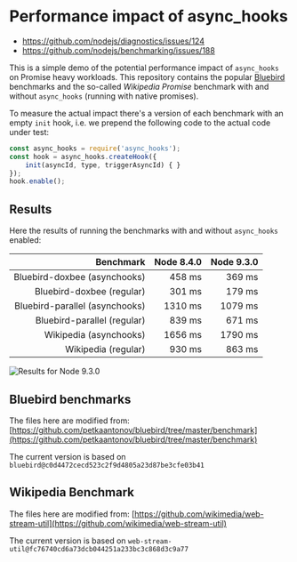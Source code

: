 # Performance impact of async_hooks

 - https://github.com/nodejs/diagnostics/issues/124
 - https://github.com/nodejs/benchmarking/issues/188

This is a simple demo of the potential performance impact of `async_hooks`
on Promise heavy workloads. This repository contains the popular
[Bluebird](https://github.com/petkaantonov/bluebird) benchmarks and the
so-called *Wikipedia Promise* benchmark with and
without `async_hooks` (running with native promises).

To measure the actual impact there's a version of each benchmark with
an empty `init` hook, i.e. we prepend the following code to the actual
code under test:

```js
const async_hooks = require('async_hooks');
const hook = async_hooks.createHook({
    init(asyncId, type, triggerAsyncId) { }
});
hook.enable();
```


## Results

Here the results of running the benchmarks with and without `async_hooks`
enabled:

| Benchmark                      | Node 8.4.0 | Node 9.3.0 |
| ------------------------------:| ----------:| ----------:|
| Bluebird-doxbee (asynchooks)   |     458 ms |     369 ms |
| Bluebird-doxbee (regular)      |     301 ms |     179 ms |
| Bluebird-parallel (asynchooks) |    1310 ms |    1079 ms |
| Bluebird-parallel (regular)    |     839 ms |     671 ms |
| Wikipedia (asynchooks)         |    1656 ms |    1790 ms |
| Wikipedia (regular)            |     930 ms |     863 ms |

![Results for Node 9.3.0](https://raw.githubusercontent.com/bmeurer/async-hooks-performance-impact/master/results-node-9.3.0.png)


## Bluebird benchmarks

The files here are modified from: [https://github.com/petkaantonov/bluebird/tree/master/benchmark](https://github.com/petkaantonov/bluebird/tree/master/benchmark)

The current version is based on `bluebird@c0d4472cecd523c2f9d4805a23d87be3cfe03b41`


## Wikipedia Benchmark

The files here are modified from: [https://github.com/wikimedia/web-stream-util](https://github.com/wikimedia/web-stream-util)

The current version is based on `web-stream-util@fc76740cd6a73dcb044251a233bc3c868d3c9a77`

